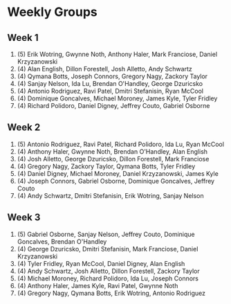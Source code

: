 # Weekly Groups

## Week 1
1. (5) Erik Wotring, Gwynne Noth, Anthony Haler, Mark Franciose, Daniel Krzyzanowski
2. (4) Alan English, Dillon Forestell, Josh Alletto, Andy Schwartz
3. (4) Qymana Botts, Joseph Connors, Gregory Nagy, Zackory Taylor
4. (4) Sanjay Nelson, Ida Lu, Brendan O'Handley, George Dzuricsko
5. (4) Antonio Rodriguez, Ravi Patel, Dmitri Stefanisin, Ryan McCool
6. (4) Dominique Goncalves, Michael Moroney, James Kyle, Tyler Fridley
7. (4) Richard Polidoro, Daniel Digney, Jeffrey Couto, Gabriel Osborne


## Week 2
1. (5) Antonio Rodriguez, Ravi Patel, Richard Polidoro, Ida Lu, Ryan McCool
2. (4) Anthony Haler, Gwynne Noth, Brendan O'Handley, Alan English
3. (4) Josh Alletto, George Dzuricsko, Dillon Forestell, Mark Franciose
4. (4) Gregory Nagy, Zackory Taylor, Qymana Botts, Tyler Fridley
5. (4) Daniel Digney, Michael Moroney, Daniel Krzyzanowski, James Kyle
6. (4) Joseph Connors, Gabriel Osborne, Dominique Goncalves, Jeffrey Couto
7. (4) Andy Schwartz, Dmitri Stefanisin, Erik Wotring, Sanjay Nelson


## Week 3
1. (5) Gabriel Osborne, Sanjay Nelson, Jeffrey Couto, Dominique Goncalves, Brendan O'Handley
2. (4) George Dzuricsko, Dmitri Stefanisin, Mark Franciose, Daniel Krzyzanowski
3. (4) Tyler Fridley, Ryan McCool, Daniel Digney, Alan English
4. (4) Andy Schwartz, Josh Alletto, Dillon Forestell, Zackory Taylor
5. (4) Michael Moroney, Richard Polidoro, Ida Lu, Joseph Connors
6. (4) Anthony Haler, James Kyle, Ravi Patel, Gwynne Noth
7. (4) Gregory Nagy, Qymana Botts, Erik Wotring, Antonio Rodriguez
